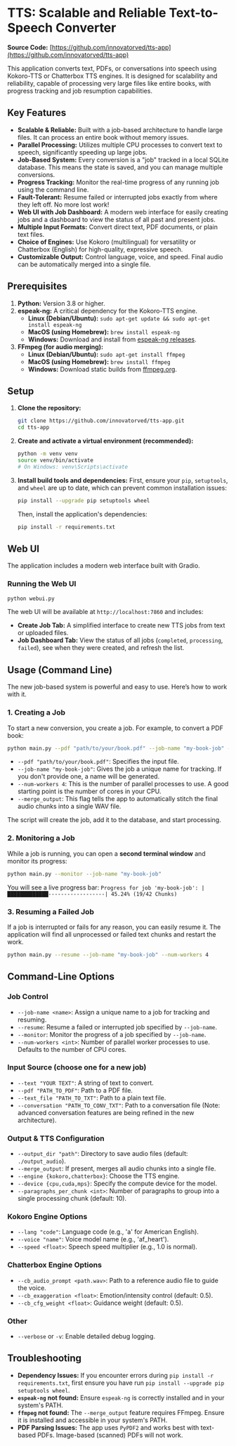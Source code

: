# TTS: Scalable and Reliable Text-to-Speech Converter

**Source Code:** [https://github.com/innovatorved/tts-app](https://github.com/innovatorved/tts-app)

This application converts text, PDFs, or conversations into speech using Kokoro-TTS or Chatterbox TTS engines. It is designed for scalability and reliability, capable of processing very large files like entire books, with progress tracking and job resumption capabilities.

## Key Features

- **Scalable & Reliable:** Built with a job-based architecture to handle large files. It can process an entire book without memory issues.
- **Parallel Processing:** Utilizes multiple CPU processes to convert text to speech, significantly speeding up large jobs.
- **Job-Based System:** Every conversion is a "job" tracked in a local SQLite database. This means the state is saved, and you can manage multiple conversions.
- **Progress Tracking:** Monitor the real-time progress of any running job using the command line.
- **Fault-Tolerant:** Resume failed or interrupted jobs exactly from where they left off. No more lost work!
- **Web UI with Job Dashboard:** A modern web interface for easily creating jobs and a dashboard to view the status of all past and present jobs.
- **Multiple Input Formats:** Convert direct text, PDF documents, or plain text files.
- **Choice of Engines:** Use Kokoro (multilingual) for versatility or Chatterbox (English) for high-quality, expressive speech.
- **Customizable Output:** Control language, voice, and speed. Final audio can be automatically merged into a single file.

## Prerequisites

1.  **Python:** Version 3.8 or higher.
2.  **espeak-ng:** A critical dependency for the Kokoro-TTS engine.
    *   **Linux (Debian/Ubuntu):** `sudo apt-get update && sudo apt-get install espeak-ng`
    *   **MacOS (using Homebrew):** `brew install espeak-ng`
    *   **Windows:** Download and install from [espeak-ng releases](https://github.com/espeak-ng/espeak-ng/releases).
3.  **FFmpeg (for audio merging):**
    *   **Linux (Debian/Ubuntu):** `sudo apt-get install ffmpeg`
    *   **MacOS (using Homebrew):** `brew install ffmpeg`
    *   **Windows:** Download static builds from [ffmpeg.org](https://ffmpeg.org/download.html).

## Setup

1.  **Clone the repository:**
    ```bash
    git clone https://github.com/innovatorved/tts-app.git
    cd tts-app
    ```

2.  **Create and activate a virtual environment (recommended):**
    ```bash
    python -m venv venv
    source venv/bin/activate
    # On Windows: venv\Scripts\activate
    ```

3.  **Install build tools and dependencies:**
    First, ensure your `pip`, `setuptools`, and `wheel` are up to date, which can prevent common installation issues:
    ```bash
    pip install --upgrade pip setuptools wheel
    ```
    Then, install the application's dependencies:
    ```bash
    pip install -r requirements.txt
    ```

## Web UI

The application includes a modern web interface built with Gradio.

### Running the Web UI

```bash
python webui.py
```

The web UI will be available at `http://localhost:7860` and includes:
- **Create Job Tab:** A simplified interface to create new TTS jobs from text or uploaded files.
- **Job Dashboard Tab:** View the status of all jobs (`completed`, `processing`, `failed`), see when they were created, and refresh the list.

## Usage (Command Line)

The new job-based system is powerful and easy to use. Here’s how to work with it.

### 1. Creating a Job

To start a new conversion, you create a job. For example, to convert a PDF book:

```bash
python main.py --pdf "path/to/your/book.pdf" --job-name "my-book-job" --num-workers 4 --merge_output
```

- `--pdf "path/to/your/book.pdf"`: Specifies the input file.
- `--job-name "my-book-job"`: Gives the job a unique name for tracking. If you don't provide one, a name will be generated.
- `--num-workers 4`: This is the number of parallel processes to use. A good starting point is the number of cores in your CPU.
- `--merge_output`: This flag tells the app to automatically stitch the final audio chunks into a single WAV file.

The script will create the job, add it to the database, and start processing.

### 2. Monitoring a Job

While a job is running, you can open a **second terminal window** and monitor its progress:

```bash
python main.py --monitor --job-name "my-book-job"
```

You will see a live progress bar:
`Progress for job 'my-book-job': |█████████████------------------| 45.24% (19/42 Chunks)`

### 3. Resuming a Failed Job

If a job is interrupted or fails for any reason, you can easily resume it. The application will find all unprocessed or failed text chunks and restart the work.

```bash
python main.py --resume --job-name "my-book-job" --num-workers 4
```

## Command-Line Options

### Job Control
- `--job-name <name>`: Assign a unique name to a job for tracking and resuming.
- `--resume`: Resume a failed or interrupted job specified by `--job-name`.
- `--monitor`: Monitor the progress of a job specified by `--job-name`.
- `--num-workers <int>`: Number of parallel worker processes to use. Defaults to the number of CPU cores.

### Input Source (choose one for a new job)
- `--text "YOUR TEXT"`: A string of text to convert.
- `--pdf "PATH_TO_PDF"`: Path to a PDF file.
- `--text_file "PATH_TO_TXT"`: Path to a plain text file.
- `--conversation "PATH_TO_CONV_TXT"`: Path to a conversation file (Note: advanced conversation features are being refined in the new architecture).

### Output & TTS Configuration
- `--output_dir "path"`: Directory to save audio files (default: `./output_audio`).
- `--merge_output`: If present, merges all audio chunks into a single file.
- `--engine {kokoro,chatterbox}`: Choose the TTS engine.
- `--device {cpu,cuda,mps}`: Specify the compute device for the model.
- `--paragraphs_per_chunk <int>`: Number of paragraphs to group into a single processing chunk (default: 10).

### Kokoro Engine Options
- `--lang "code"`: Language code (e.g., 'a' for American English).
- `--voice "name"`: Voice model name (e.g., 'af_heart').
- `--speed <float>`: Speech speed multiplier (e.g., 1.0 is normal).

### Chatterbox Engine Options
- `--cb_audio_prompt <path.wav>`: Path to a reference audio file to guide the voice.
- `--cb_exaggeration <float>`: Emotion/intensity control (default: 0.5).
- `--cb_cfg_weight <float>`: Guidance weight (default: 0.5).

### Other
- `--verbose` or `-v`: Enable detailed debug logging.

## Troubleshooting

*   **Dependency Issues:** If you encounter errors during `pip install -r requirements.txt`, first ensure you have run `pip install --upgrade pip setuptools wheel`.
*   **`espeak-ng` not found:** Ensure `espeak-ng` is correctly installed and in your system's PATH.
*   **`ffmpeg` not found:** The `--merge_output` feature requires FFmpeg. Ensure it is installed and accessible in your system's PATH.
*   **PDF Parsing Issues:** The app uses `PyPDF2` and works best with text-based PDFs. Image-based (scanned) PDFs will not work.
